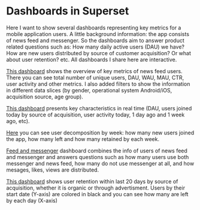 # Dashboards in Superset
Here I want to show several dashboards representing key metrics for a mobile application users. A little background information: the app consists of news feed and messenger. So the dashboards aim to answer product related questions such as: How many daily active users (DAU) we have? How are new users distributed by source of customer acquisition? Or what about user retention? etc. All dashboards I share here are interactive. 

[This dashboard](https://superset.lab.karpov.courses/superset/dashboard/1803/) shows the overview of key metrics of news feed users. There you can see total number of unique users, DAU, WAU, MAU, CTR, user activity and other metrics. I also added filters to show the information in different data slices (by gender, operational system Android/iOS, acquisition source, age group). 

[This dashboard](https://superset.lab.karpov.courses/superset/dashboard/1859/) presents key characteristics in real time (DAU, users joined today by source of acquisition, user activity today, 1 day ago and 1 week ago, etc).

[Here](https://superset.lab.karpov.courses/superset/dashboard/1896/) you can see user decomposition by week: how many new users joined the app, how many left and how many retained by each week.

[Feed and messenger](https://superset.lab.karpov.courses/superset/dashboard/1874/) dashboard combines the info of users of news feed and messenger and answers questions such as how many users use both messenger and news feed, how many do not use messenger at all, and how mesages, likes, views are distributed.

[This dashboard](https://superset.lab.karpov.courses/superset/dashboard/1887/) shows user retention within last 20 days by source of acquisition, whether it is organic or through advertisment. Users by their start date (Y-axis) are colored in black and you can see how many are left by each day (X-axis)
